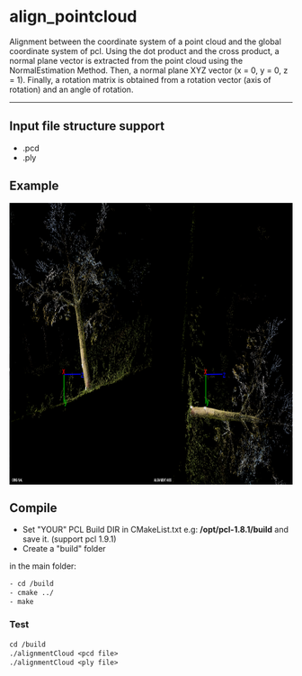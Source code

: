 # align_pointcloud
Alignment between the coordinate system of a point cloud and the global coordinate system of pcl. Using the dot product and the cross product, a normal plane vector is extracted from the point cloud using the NormalEstimation Method. Then, a normal plane XYZ vector (x = 0, y = 0, z = 1). Finally, a rotation matrix is obtained from a rotation vector (axis of rotation) and an angle of rotation.

----------------------
## Input file structure support

* .pcd 
* .ply


## Example

<img src="./example/img.png" align="center" height="500" width="1000"><br>

## Compile
* Set "YOUR" PCL Build DIR in CMakeList.txt e.g: **/opt/pcl-1.8.1/build** and save it. (support pcl 1.9.1)
* Create a "build" folder

in the main folder:

	- cd /build  
	- cmake ../
    - make
       
        	 
### Test

	cd /build
	./alignmentCloud <pcd file> 
  	./alignmentCloud <ply file> 



